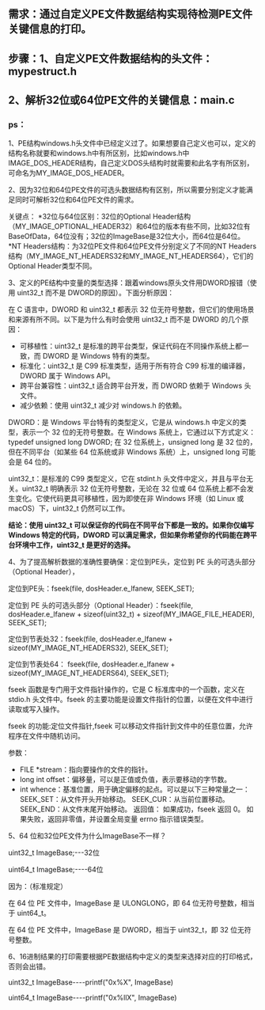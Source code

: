 ## 需求：通过自定义PE文件数据结构实现待检测PE文件关键信息的打印。
## 步骤：1、自定义PE文件数据结构的头文件：mypestruct.h
##       2、解析32位或64位PE文件的关键信息：main.c
      
### ps：
1、PE结构windows.h头文件中已经定义过了。如果想要自己定义也可以，定义的结构名称就要和windows.h中有所区别，比如windows.h中IMAGE_DOS_HEADER结构，自己定义DOS头结构时就需要和此名字有所区别，可命名为MY_IMAGE_DOS_HEADER。

2、因为32位和64位PE文件的可选头数据结构有区别，所以需要分别定义才能满足同时可解析32位和64位PE文件的需求。

关键点：
*32位与64位区别：32位的Optional Header结构（MY_IMAGE_OPTIONAL_HEADER32）和64位的版本有些不同，比如32位有BaseOfData，64位没有；32位的ImageBase是32位大小，而64位是64位。
*NT Headers结构：为32位PE文件和64位PE文件分别定义了不同的NT Headers结构（MY_IMAGE_NT_HEADERS32和MY_IMAGE_NT_HEADERS64），它们的Optional Header类型不同。

3、定义的PE结构中变量的类型选择：跟着windows原头文件用DWORD报错（使用 uint32_t 而不是 DWORD的原因）。下面分析原因：

在 C 语言中，DWORD 和 uint32_t 都表示 32 位无符号整数，但它们的使用场景和来源有所不同。以下是为什么有时会使用 uint32_t 而不是 DWORD 的几个原因：
* 可移植性：uint32_t 是标准的跨平台类型，保证代码在不同操作系统上都一致，而 DWORD 是 Windows 特有的类型。
* 标准化：uint32_t 是 C99 标准类型，适用于所有符合 C99 标准的编译器，DWORD 属于 Windows API。
* 跨平台兼容性：uint32_t 适合跨平台开发，而 DWORD 依赖于 Windows 头文件。
* 减少依赖：使用 uint32_t 减少对 windows.h 的依赖。

DWORD：是 Windows 平台特有的类型定义，它是从 windows.h 中定义的类型，表示一个 32 位的无符号整数。在 Windows 系统上，它通过以下方式定义：
typedef unsigned long DWORD;
在 32 位系统上，unsigned long 是 32 位的，但在不同平台（如某些 64 位系统或非 Windows 系统）上，unsigned long 可能会是 64 位的。

uint32_t：是标准的 C99 类型定义，它在 stdint.h 头文件中定义，并且与平台无关。uint32_t 明确表示 32 位无符号整数，无论在 32 位或 64 位系统上都不会发生变化。它使代码更具可移植性，因为即使在非 Windows 环境（如 Linux 或 macOS）下，uint32_t 仍然可以工作。

**结论：使用 uint32_t 可以保证你的代码在不同平台下都是一致的。如果你仅编写 Windows 特定的代码，DWORD 可以满足需求，但如果你希望你的代码能在跨平台环境中工作，uint32_t 是更好的选择。**

4、为了提高解析数据的准确性要确保：定位到PE头，定位到 PE 头的可选头部分（Optional Header），

定位到PE头：fseek(file, dosHeader.e_lfanew, SEEK_SET);

定位到 PE 头的可选头部分（Optional Header）：fseek(file, dosHeader.e_lfanew + sizeof(uint32_t) + sizeof(MY_IMAGE_FILE_HEADER), SEEK_SET);

定位到节表处32：fseek(file, dosHeader.e_lfanew + sizeof(MY_IMAGE_NT_HEADERS32), SEEK_SET);

定位到节表处64： fseek(file, dosHeader.e_lfanew + sizeof(MY_IMAGE_NT_HEADERS64), SEEK_SET);

fseek 函数是专门用于文件指针操作的，它是 C 标准库中的一个函数，定义在 stdio.h 头文件中。fseek 的主要功能是设置文件指针的位置，以便在文件中进行读取或写入操作。

fseek 的功能:定位文件指针,fseek 可以移动文件指针到文件中的任意位置，允许程序在文件中随机访问。

参数：
* FILE *stream：指向要操作的文件的指针。
* long int offset：偏移量，可以是正值或负值，表示要移动的字节数。
* int whence：基准位置，用于确定偏移的起点。可以是以下三种常量之一：
SEEK_SET：从文件开头开始移动。
SEEK_CUR：从当前位置移动。
SEEK_END：从文件末尾开始移动。
返回值：
      如果成功，fseek 返回 0。
      如果失败，返回非零值，并设置全局变量 errno 指示错误类型。

5、64 位和32位PE文件为什么ImageBase不一样？

uint32_t ImageBase;---32位

uint64_t ImageBase;----64位

因为：（标准规定）

在 64 位 PE 文件中，ImageBase 是 ULONGLONG，即 64 位无符号整数，相当于 uint64_t。

在 64 位 PE 文件中，ImageBase 是 DWORD，相当于 uint32_t，即 32 位无符号整数。

6、16进制结果的打印需要根据PE数据结构中定义的类型来选择对应的打印格式，否则会出错。

uint32_t ImageBase----printf("0x%X", ImageBase)

uint64_t ImageBase----printf("0x%llX", ImageBase)



